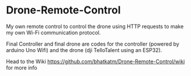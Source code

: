 # Drone-Remote-Control
My own remote control to control the drone using HTTP requests to make my own Wi-Fi communication protocol.

Final Controller and final drone are codes for the controller (powered by arduino Uno Wifi) and the drone (dji TelloTalent using an ESP32).

Head to the Wiki https://github.com/bhatkatm/Drone-Remote-Control/wiki for more info
